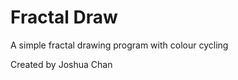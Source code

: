 Fractal Draw
=================
A simple fractal drawing program with colour cycling

Created by Joshua Chan
